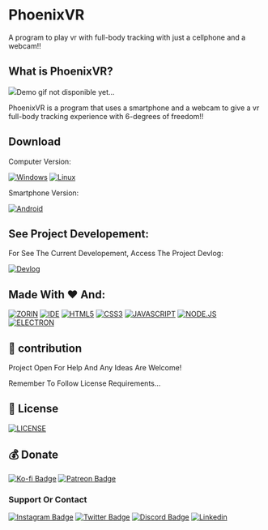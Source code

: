 # PhoenixVR

A program to play vr with full-body tracking with just a cellphone and a webcam!!

## What is PhoenixVR?

<img src="sources/demo.gif">Demo gif not disponible yet...</img>

PhoenixVR is a program that uses a smartphone and a webcam to give a vr full-body tracking experience with 6-degrees of freedom!!

## Download

Computer Version:

[![Windows](https://img.shields.io/badge/Windows-0078D6?style=for-the-badge&logo=windows&logoColor=white)](https://github.com/LuanderFarias/PhoenixVR/releases)
[![Linux](https://img.shields.io/badge/Linux-FF6600?style=for-the-badge&logo=linux&logoColor=white)](https://github.com/LuanderFarias/PhoenixVR/releases)

Smartphone Version:

[![Android](https://img.shields.io/badge/Android-3DDC84?style=for-the-badge&logo=Android&logoColor=white)](https://github.com/LuanderFarias/PhoenixVR/releases)

## See Project Developement:

For See The Current Developement, Access The Project Devlog:

[![Devlog](https://img.shields.io/badge/Devlog-999999?style=for-the-badge&logo=Files&logoColor=white
)](/Devlog.md)

## Made With ❤️ And:
[![ZORIN](https://img.shields.io/badge/Zorin_OS_15.3_lite-0CC1F3?style=for-the-badge&logo=Zorin&logoColor=white)](https://zorin.com/)
[![IDE](https://img.shields.io/badge/Visual_studio_code-0078D4?style=for-the-badge&logo=visual%20studio%20code&logoColor=white)](https://code.visualstudio.com/)
[![HTML5](https://img.shields.io/badge/HTML5-E34F26?style=for-the-badge&logo=html5&logoColor=white)](https://developer.mozilla.org/pt-BR/docs/Web/HTML)
[![CSS3](https://img.shields.io/badge/CSS3-1572B6?style=for-the-badge&logo=css3&logoColor=white)](https://developer.mozilla.org/pt-BR/docs/Web/CSS)
[![JAVASCRIPT](https://img.shields.io/badge/JavaScript-F7DF1E?style=for-the-badge&logo=javascript&logoColor=black)](https://developer.mozilla.org/pt-BR/docs/Web/JavaScript)
[![NODE.JS](https://img.shields.io/badge/Node.js-339933?style=for-the-badge&logo=nodedotjs&logoColor=white)](https://nodejs.org)
[![ELECTRON](https://img.shields.io/badge/Electron-2B2E3A?style=for-the-badge&logo=electron&logoColor=9FEAF9)](https://www.electronjs.org/)

## 🤝 contribution

Project Open For Help And Any Ideas Are Welcome!

Remember To Follow License Requirements...

## 🔖 License
[![LICENSE](https://img.shields.io/badge/Custom_GPL_3.0-E58080?style=for-the-badge&logo=bookstack&logoColor=white)](/LICENSE)

## 💰 Donate
[![Ko-fi Badge](https://img.shields.io/badge/Ko--fi-F16061?style=for-the-badge&logo=ko-fi&logoColor=white)](https://ko-fi.com/luanderfarias)
[![Patreon Badge](https://img.shields.io/badge/Patreon-F96854?style=for-the-badge&logo=patreon&logoColor=white&link=https://patreon.com/LuanderFarias)](https://patreon.com/LuanderFarias)

### Support Or Contact

[![Instagram Badge](https://img.shields.io/badge/Instagram-E4405F?style=for-the-badge&logo=instagram&logoColor=white)](https://instagram.com/luanderfarias/)
[![Twitter Badge](https://img.shields.io/badge/Twitter-1DA1F2?style=for-the-badge&logo=twitter&logoColor=white)](https://twitter.com/LuanderFarias)
[![Discord Badge](https://img.shields.io/badge/Discord-7289DA?style=for-the-badge&logo=discord&logoColor=white&link=https://discord.gg/ZP7fGys)](https://discord.gg/ZP7fGys)
[![Linkedin](https://img.shields.io/badge/LinkedIn-0077B5?style=for-the-badge&logo=linkedin&logoColor=white)](https://www.linkedin.com/in/luander-de-faria-474269205/)
